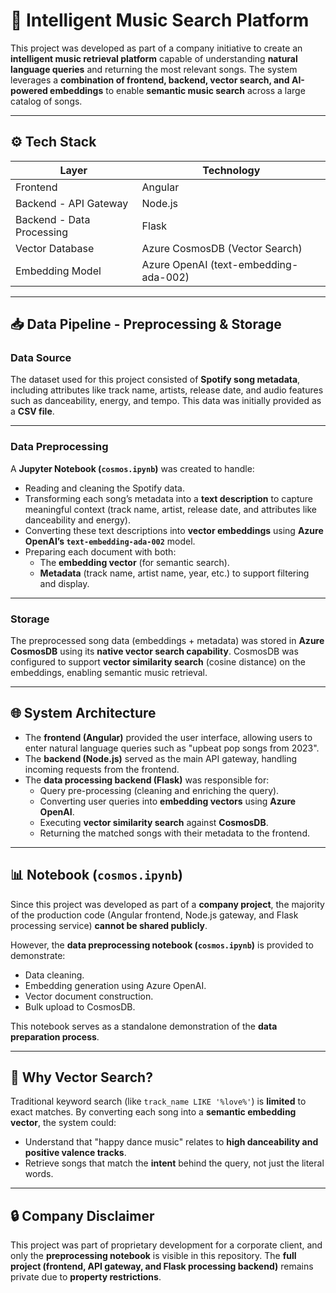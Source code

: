 # 🎵 Intelligent Music Search Platform

This project was developed as part of a company initiative to create an **intelligent music retrieval platform** capable of understanding **natural language queries** and returning the most relevant songs. The system leverages a **combination of frontend, backend, vector search, and AI-powered embeddings** to enable **semantic music search** across a large catalog of songs.

---

## ⚙️ Tech Stack

| Layer               | Technology |
|-------------------|----------------|
| Frontend         | Angular |
| Backend - API Gateway | Node.js |
| Backend - Data Processing | Flask |
| Vector Database  | Azure CosmosDB (Vector Search) |
| Embedding Model | Azure OpenAI (text-embedding-ada-002) |

---

## 📥 Data Pipeline - Preprocessing & Storage

### Data Source
The dataset used for this project consisted of **Spotify song metadata**, including attributes like track name, artists, release date, and audio features such as danceability, energy, and tempo. This data was initially provided as a **CSV file**.

---

### Data Preprocessing
A **Jupyter Notebook (`cosmos.ipynb`)** was created to handle:

- Reading and cleaning the Spotify data.
- Transforming each song’s metadata into a **text description** to capture meaningful context (track name, artist, release date, and attributes like danceability and energy).
- Converting these text descriptions into **vector embeddings** using **Azure OpenAI’s `text-embedding-ada-002`** model.
- Preparing each document with both:
    - The **embedding vector** (for semantic search).
    - **Metadata** (track name, artist name, year, etc.) to support filtering and display.

---

### Storage
The preprocessed song data (embeddings + metadata) was stored in **Azure CosmosDB** using its **native vector search capability**. CosmosDB was configured to support **vector similarity search** (cosine distance) on the embeddings, enabling semantic music retrieval.

---

## 🌐 System Architecture
- The **frontend (Angular)** provided the user interface, allowing users to enter natural language queries such as "upbeat pop songs from 2023".
- The **backend (Node.js)** served as the main API gateway, handling incoming requests from the frontend.
- The **data processing backend (Flask)** was responsible for:
    - Query pre-processing (cleaning and enriching the query).
    - Converting user queries into **embedding vectors** using **Azure OpenAI**.
    - Executing **vector similarity search** against **CosmosDB**.
    - Returning the matched songs with their metadata to the frontend.

---

## 📊 Notebook (`cosmos.ipynb`)
Since this project was developed as part of a **company project**, the majority of the production code (Angular frontend, Node.js gateway, and Flask processing service) **cannot be shared publicly**.

However, the **data preprocessing notebook (`cosmos.ipynb`)** is provided to demonstrate:

- Data cleaning.
- Embedding generation using Azure OpenAI.
- Vector document construction.
- Bulk upload to CosmosDB.

This notebook serves as a standalone demonstration of the **data preparation process**.

---

## 🚀 Why Vector Search?
Traditional keyword search (like `track_name LIKE '%love%'`) is **limited** to exact matches. By converting each song into a **semantic embedding vector**, the system could:
- Understand that "happy dance music" relates to **high danceability and positive valence tracks**.
- Retrieve songs that match the **intent** behind the query, not just the literal words.

---

## 🔒 Company Disclaimer
This project was part of proprietary development for a corporate client, and only the **preprocessing notebook** is visible in this repository. The **full project (frontend, API gateway, and Flask processing backend)** remains private due to **property restrictions**.

